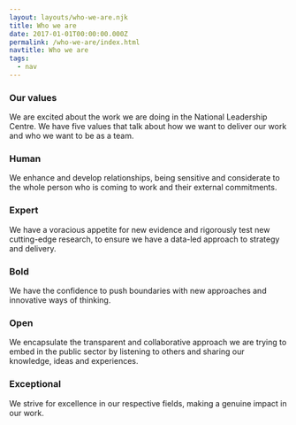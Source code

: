 ```yaml
---
layout: layouts/who-we-are.njk
title: Who we are
date: 2017-01-01T00:00:00.000Z
permalink: /who-we-are/index.html
navtitle: Who we are
tags:
  - nav
---
```


<h3 class="h2-style">Our values</h3>

We are excited about the work we are doing in the National Leadership Centre. We have five values that talk about how we want to deliver our work and who we want to be as a team.

### Human
We enhance and develop relationships, being sensitive and considerate to the whole person who is coming to work and their external commitments.

### Expert
We have a voracious appetite for new evidence and rigorously test new cutting-edge research, to ensure we have a data-led approach to strategy and delivery.

### Bold
We have the confidence to push boundaries with new approaches and innovative ways of thinking.

### Open
We encapsulate the transparent and collaborative approach we are trying to embed in the public sector by listening to others and sharing our knowledge, ideas and experiences.

### Exceptional
We strive for excellence in our respective fields, making a genuine impact in our work.

  </div>
</div>